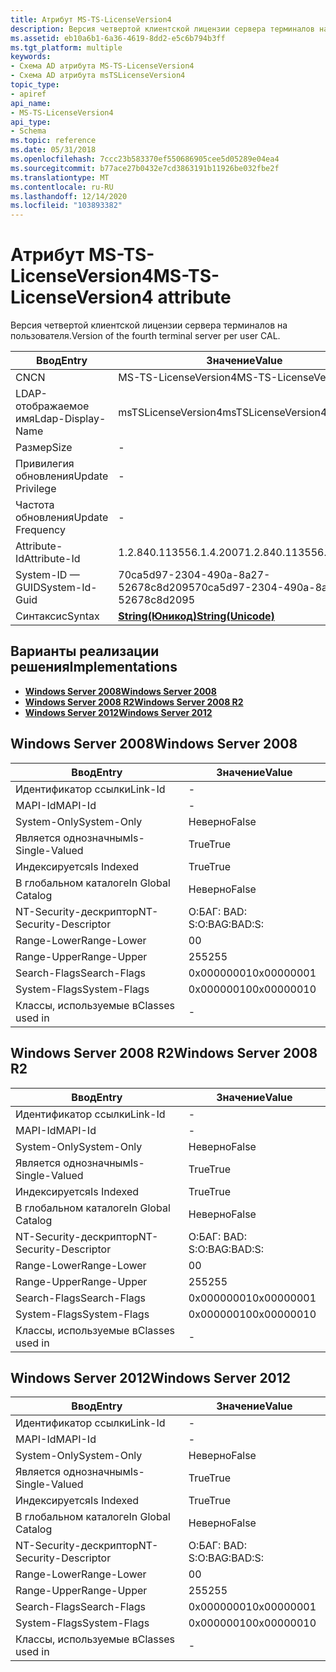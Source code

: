 ```yaml
---
title: Атрибут MS-TS-LicenseVersion4
description: Версия четвертой клиентской лицензии сервера терминалов на пользователя.
ms.assetid: eb10a6b1-6a36-4619-8dd2-e5c6b794b3ff
ms.tgt_platform: multiple
keywords:
- Схема AD атрибута MS-TS-LicenseVersion4
- Схема AD атрибута msTSLicenseVersion4
topic_type:
- apiref
api_name:
- MS-TS-LicenseVersion4
api_type:
- Schema
ms.topic: reference
ms.date: 05/31/2018
ms.openlocfilehash: 7ccc23b583370ef550686905cee5d05289e04ea4
ms.sourcegitcommit: b77ace27b0432e7cd3863191b11926be032fbe2f
ms.translationtype: MT
ms.contentlocale: ru-RU
ms.lasthandoff: 12/14/2020
ms.locfileid: "103893382"
---
```

# <a name="ms-ts-licenseversion4-attribute"></a><span data-ttu-id="0d6d0-105">Атрибут MS-TS-LicenseVersion4</span><span class="sxs-lookup"><span data-stu-id="0d6d0-105">MS-TS-LicenseVersion4 attribute</span></span>

<span data-ttu-id="0d6d0-106">Версия четвертой клиентской лицензии сервера терминалов на пользователя.</span><span class="sxs-lookup"><span data-stu-id="0d6d0-106">Version of the fourth terminal server per user CAL.</span></span>



| <span data-ttu-id="0d6d0-107">Ввод</span><span class="sxs-lookup"><span data-stu-id="0d6d0-107">Entry</span></span> | <span data-ttu-id="0d6d0-108">Значение</span><span class="sxs-lookup"><span data-stu-id="0d6d0-108">Value</span></span> |
|-------------------|---------------------------------------------|
| <span data-ttu-id="0d6d0-109">CN</span><span class="sxs-lookup"><span data-stu-id="0d6d0-109">CN</span></span>                | <span data-ttu-id="0d6d0-110">MS-TS-LicenseVersion4</span><span class="sxs-lookup"><span data-stu-id="0d6d0-110">MS-TS-LicenseVersion4</span></span>                       |
| <span data-ttu-id="0d6d0-111">LDAP-отображаемое имя</span><span class="sxs-lookup"><span data-stu-id="0d6d0-111">Ldap-Display-Name</span></span> | <span data-ttu-id="0d6d0-112">msTSLicenseVersion4</span><span class="sxs-lookup"><span data-stu-id="0d6d0-112">msTSLicenseVersion4</span></span>                         |
| <span data-ttu-id="0d6d0-113">Размер</span><span class="sxs-lookup"><span data-stu-id="0d6d0-113">Size</span></span>              | \-                                          |
| <span data-ttu-id="0d6d0-114">Привилегия обновления</span><span class="sxs-lookup"><span data-stu-id="0d6d0-114">Update Privilege</span></span>  | \-                                          |
| <span data-ttu-id="0d6d0-115">Частота обновления</span><span class="sxs-lookup"><span data-stu-id="0d6d0-115">Update Frequency</span></span>  | \-                                          |
| <span data-ttu-id="0d6d0-116">Attribute-Id</span><span class="sxs-lookup"><span data-stu-id="0d6d0-116">Attribute-Id</span></span>      | <span data-ttu-id="0d6d0-117">1.2.840.113556.1.4.2007</span><span class="sxs-lookup"><span data-stu-id="0d6d0-117">1.2.840.113556.1.4.2007</span></span>                     |
| <span data-ttu-id="0d6d0-118">System-ID — GUID</span><span class="sxs-lookup"><span data-stu-id="0d6d0-118">System-Id-Guid</span></span>    | <span data-ttu-id="0d6d0-119">70ca5d97-2304-490a-8a27-52678c8d2095</span><span class="sxs-lookup"><span data-stu-id="0d6d0-119">70ca5d97-2304-490a-8a27-52678c8d2095</span></span>        |
| <span data-ttu-id="0d6d0-120">Синтаксис</span><span class="sxs-lookup"><span data-stu-id="0d6d0-120">Syntax</span></span>            | [<span data-ttu-id="0d6d0-121">**String(Юникод)**</span><span class="sxs-lookup"><span data-stu-id="0d6d0-121">**String(Unicode)**</span></span>](s-string-unicode.md) |



## <a name="implementations"></a><span data-ttu-id="0d6d0-122">Варианты реализации решения</span><span class="sxs-lookup"><span data-stu-id="0d6d0-122">Implementations</span></span>

-   [<span data-ttu-id="0d6d0-123">**Windows Server 2008**</span><span class="sxs-lookup"><span data-stu-id="0d6d0-123">**Windows Server 2008**</span></span>](#windows-server-2008)
-   [<span data-ttu-id="0d6d0-124">**Windows Server 2008 R2**</span><span class="sxs-lookup"><span data-stu-id="0d6d0-124">**Windows Server 2008 R2**</span></span>](#windows-server-2008-r2)
-   [<span data-ttu-id="0d6d0-125">**Windows Server 2012**</span><span class="sxs-lookup"><span data-stu-id="0d6d0-125">**Windows Server 2012**</span></span>](#windows-server-2012)

## <a name="windows-server-2008"></a><span data-ttu-id="0d6d0-126">Windows Server 2008</span><span class="sxs-lookup"><span data-stu-id="0d6d0-126">Windows Server 2008</span></span>



| <span data-ttu-id="0d6d0-127">Ввод</span><span class="sxs-lookup"><span data-stu-id="0d6d0-127">Entry</span></span> | <span data-ttu-id="0d6d0-128">Значение</span><span class="sxs-lookup"><span data-stu-id="0d6d0-128">Value</span></span> |
|------------------------|--------------|
| <span data-ttu-id="0d6d0-129">Идентификатор ссылки</span><span class="sxs-lookup"><span data-stu-id="0d6d0-129">Link-Id</span></span>                | \-           |
| <span data-ttu-id="0d6d0-130">MAPI-Id</span><span class="sxs-lookup"><span data-stu-id="0d6d0-130">MAPI-Id</span></span>                | \-           |
| <span data-ttu-id="0d6d0-131">System-Only</span><span class="sxs-lookup"><span data-stu-id="0d6d0-131">System-Only</span></span>            | <span data-ttu-id="0d6d0-132">Неверно</span><span class="sxs-lookup"><span data-stu-id="0d6d0-132">False</span></span>        |
| <span data-ttu-id="0d6d0-133">Является однозначным</span><span class="sxs-lookup"><span data-stu-id="0d6d0-133">Is-Single-Valued</span></span>       | <span data-ttu-id="0d6d0-134">True</span><span class="sxs-lookup"><span data-stu-id="0d6d0-134">True</span></span>         |
| <span data-ttu-id="0d6d0-135">Индексируется</span><span class="sxs-lookup"><span data-stu-id="0d6d0-135">Is Indexed</span></span>             | <span data-ttu-id="0d6d0-136">True</span><span class="sxs-lookup"><span data-stu-id="0d6d0-136">True</span></span>         |
| <span data-ttu-id="0d6d0-137">В глобальном каталоге</span><span class="sxs-lookup"><span data-stu-id="0d6d0-137">In Global Catalog</span></span>      | <span data-ttu-id="0d6d0-138">Неверно</span><span class="sxs-lookup"><span data-stu-id="0d6d0-138">False</span></span>        |
| <span data-ttu-id="0d6d0-139">NT-Security-дескриптор</span><span class="sxs-lookup"><span data-stu-id="0d6d0-139">NT-Security-Descriptor</span></span> | <span data-ttu-id="0d6d0-140">О:БАГ: BAD: S:</span><span class="sxs-lookup"><span data-stu-id="0d6d0-140">O:BAG:BAD:S:</span></span> |
| <span data-ttu-id="0d6d0-141">Range-Lower</span><span class="sxs-lookup"><span data-stu-id="0d6d0-141">Range-Lower</span></span>            | <span data-ttu-id="0d6d0-142">0</span><span class="sxs-lookup"><span data-stu-id="0d6d0-142">0</span></span>            |
| <span data-ttu-id="0d6d0-143">Range-Upper</span><span class="sxs-lookup"><span data-stu-id="0d6d0-143">Range-Upper</span></span>            | <span data-ttu-id="0d6d0-144">255</span><span class="sxs-lookup"><span data-stu-id="0d6d0-144">255</span></span>          |
| <span data-ttu-id="0d6d0-145">Search-Flags</span><span class="sxs-lookup"><span data-stu-id="0d6d0-145">Search-Flags</span></span>           | <span data-ttu-id="0d6d0-146">0x00000001</span><span class="sxs-lookup"><span data-stu-id="0d6d0-146">0x00000001</span></span>   |
| <span data-ttu-id="0d6d0-147">System-Flags</span><span class="sxs-lookup"><span data-stu-id="0d6d0-147">System-Flags</span></span>           | <span data-ttu-id="0d6d0-148">0x00000010</span><span class="sxs-lookup"><span data-stu-id="0d6d0-148">0x00000010</span></span>   |
| <span data-ttu-id="0d6d0-149">Классы, используемые в</span><span class="sxs-lookup"><span data-stu-id="0d6d0-149">Classes used in</span></span>        | \-           |



## <a name="windows-server-2008-r2"></a><span data-ttu-id="0d6d0-150">Windows Server 2008 R2</span><span class="sxs-lookup"><span data-stu-id="0d6d0-150">Windows Server 2008 R2</span></span>



| <span data-ttu-id="0d6d0-151">Ввод</span><span class="sxs-lookup"><span data-stu-id="0d6d0-151">Entry</span></span> | <span data-ttu-id="0d6d0-152">Значение</span><span class="sxs-lookup"><span data-stu-id="0d6d0-152">Value</span></span> |
|------------------------|--------------|
| <span data-ttu-id="0d6d0-153">Идентификатор ссылки</span><span class="sxs-lookup"><span data-stu-id="0d6d0-153">Link-Id</span></span>                | \-           |
| <span data-ttu-id="0d6d0-154">MAPI-Id</span><span class="sxs-lookup"><span data-stu-id="0d6d0-154">MAPI-Id</span></span>                | \-           |
| <span data-ttu-id="0d6d0-155">System-Only</span><span class="sxs-lookup"><span data-stu-id="0d6d0-155">System-Only</span></span>            | <span data-ttu-id="0d6d0-156">Неверно</span><span class="sxs-lookup"><span data-stu-id="0d6d0-156">False</span></span>        |
| <span data-ttu-id="0d6d0-157">Является однозначным</span><span class="sxs-lookup"><span data-stu-id="0d6d0-157">Is-Single-Valued</span></span>       | <span data-ttu-id="0d6d0-158">True</span><span class="sxs-lookup"><span data-stu-id="0d6d0-158">True</span></span>         |
| <span data-ttu-id="0d6d0-159">Индексируется</span><span class="sxs-lookup"><span data-stu-id="0d6d0-159">Is Indexed</span></span>             | <span data-ttu-id="0d6d0-160">True</span><span class="sxs-lookup"><span data-stu-id="0d6d0-160">True</span></span>         |
| <span data-ttu-id="0d6d0-161">В глобальном каталоге</span><span class="sxs-lookup"><span data-stu-id="0d6d0-161">In Global Catalog</span></span>      | <span data-ttu-id="0d6d0-162">Неверно</span><span class="sxs-lookup"><span data-stu-id="0d6d0-162">False</span></span>        |
| <span data-ttu-id="0d6d0-163">NT-Security-дескриптор</span><span class="sxs-lookup"><span data-stu-id="0d6d0-163">NT-Security-Descriptor</span></span> | <span data-ttu-id="0d6d0-164">О:БАГ: BAD: S:</span><span class="sxs-lookup"><span data-stu-id="0d6d0-164">O:BAG:BAD:S:</span></span> |
| <span data-ttu-id="0d6d0-165">Range-Lower</span><span class="sxs-lookup"><span data-stu-id="0d6d0-165">Range-Lower</span></span>            | <span data-ttu-id="0d6d0-166">0</span><span class="sxs-lookup"><span data-stu-id="0d6d0-166">0</span></span>            |
| <span data-ttu-id="0d6d0-167">Range-Upper</span><span class="sxs-lookup"><span data-stu-id="0d6d0-167">Range-Upper</span></span>            | <span data-ttu-id="0d6d0-168">255</span><span class="sxs-lookup"><span data-stu-id="0d6d0-168">255</span></span>          |
| <span data-ttu-id="0d6d0-169">Search-Flags</span><span class="sxs-lookup"><span data-stu-id="0d6d0-169">Search-Flags</span></span>           | <span data-ttu-id="0d6d0-170">0x00000001</span><span class="sxs-lookup"><span data-stu-id="0d6d0-170">0x00000001</span></span>   |
| <span data-ttu-id="0d6d0-171">System-Flags</span><span class="sxs-lookup"><span data-stu-id="0d6d0-171">System-Flags</span></span>           | <span data-ttu-id="0d6d0-172">0x00000010</span><span class="sxs-lookup"><span data-stu-id="0d6d0-172">0x00000010</span></span>   |
| <span data-ttu-id="0d6d0-173">Классы, используемые в</span><span class="sxs-lookup"><span data-stu-id="0d6d0-173">Classes used in</span></span>        | \-           |



## <a name="windows-server-2012"></a><span data-ttu-id="0d6d0-174">Windows Server 2012</span><span class="sxs-lookup"><span data-stu-id="0d6d0-174">Windows Server 2012</span></span>



| <span data-ttu-id="0d6d0-175">Ввод</span><span class="sxs-lookup"><span data-stu-id="0d6d0-175">Entry</span></span> | <span data-ttu-id="0d6d0-176">Значение</span><span class="sxs-lookup"><span data-stu-id="0d6d0-176">Value</span></span> |
|------------------------|--------------|
| <span data-ttu-id="0d6d0-177">Идентификатор ссылки</span><span class="sxs-lookup"><span data-stu-id="0d6d0-177">Link-Id</span></span>                | \-           |
| <span data-ttu-id="0d6d0-178">MAPI-Id</span><span class="sxs-lookup"><span data-stu-id="0d6d0-178">MAPI-Id</span></span>                | \-           |
| <span data-ttu-id="0d6d0-179">System-Only</span><span class="sxs-lookup"><span data-stu-id="0d6d0-179">System-Only</span></span>            | <span data-ttu-id="0d6d0-180">Неверно</span><span class="sxs-lookup"><span data-stu-id="0d6d0-180">False</span></span>        |
| <span data-ttu-id="0d6d0-181">Является однозначным</span><span class="sxs-lookup"><span data-stu-id="0d6d0-181">Is-Single-Valued</span></span>       | <span data-ttu-id="0d6d0-182">True</span><span class="sxs-lookup"><span data-stu-id="0d6d0-182">True</span></span>         |
| <span data-ttu-id="0d6d0-183">Индексируется</span><span class="sxs-lookup"><span data-stu-id="0d6d0-183">Is Indexed</span></span>             | <span data-ttu-id="0d6d0-184">True</span><span class="sxs-lookup"><span data-stu-id="0d6d0-184">True</span></span>         |
| <span data-ttu-id="0d6d0-185">В глобальном каталоге</span><span class="sxs-lookup"><span data-stu-id="0d6d0-185">In Global Catalog</span></span>      | <span data-ttu-id="0d6d0-186">Неверно</span><span class="sxs-lookup"><span data-stu-id="0d6d0-186">False</span></span>        |
| <span data-ttu-id="0d6d0-187">NT-Security-дескриптор</span><span class="sxs-lookup"><span data-stu-id="0d6d0-187">NT-Security-Descriptor</span></span> | <span data-ttu-id="0d6d0-188">О:БАГ: BAD: S:</span><span class="sxs-lookup"><span data-stu-id="0d6d0-188">O:BAG:BAD:S:</span></span> |
| <span data-ttu-id="0d6d0-189">Range-Lower</span><span class="sxs-lookup"><span data-stu-id="0d6d0-189">Range-Lower</span></span>            | <span data-ttu-id="0d6d0-190">0</span><span class="sxs-lookup"><span data-stu-id="0d6d0-190">0</span></span>            |
| <span data-ttu-id="0d6d0-191">Range-Upper</span><span class="sxs-lookup"><span data-stu-id="0d6d0-191">Range-Upper</span></span>            | <span data-ttu-id="0d6d0-192">255</span><span class="sxs-lookup"><span data-stu-id="0d6d0-192">255</span></span>          |
| <span data-ttu-id="0d6d0-193">Search-Flags</span><span class="sxs-lookup"><span data-stu-id="0d6d0-193">Search-Flags</span></span>           | <span data-ttu-id="0d6d0-194">0x00000001</span><span class="sxs-lookup"><span data-stu-id="0d6d0-194">0x00000001</span></span>   |
| <span data-ttu-id="0d6d0-195">System-Flags</span><span class="sxs-lookup"><span data-stu-id="0d6d0-195">System-Flags</span></span>           | <span data-ttu-id="0d6d0-196">0x00000010</span><span class="sxs-lookup"><span data-stu-id="0d6d0-196">0x00000010</span></span>   |
| <span data-ttu-id="0d6d0-197">Классы, используемые в</span><span class="sxs-lookup"><span data-stu-id="0d6d0-197">Classes used in</span></span>        | \-           |



 

 




